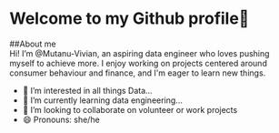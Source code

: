 # Welcome to my Github profile👋  
##About me  
Hi! I’m @Mutanu-Vivian, an aspiring data engineer who loves pushing myself to achieve more. I enjoy working on projects centered around consumer behaviour and finance, and I'm eager to learn new things.
- 👀 I’m interested in all things Data...
- 🌱 I’m currently learning data engineering...
- 💞️ I’m looking to collaborate on volunteer or work projects
- 😄 Pronouns: she/he

<!---
Mutanu-Vivian/Mutanu-Vivian is a ✨ special ✨ repository because its `README.md` (this file) appears on your GitHub profile.
You can click the Preview link to take a look at your changes.
--->
